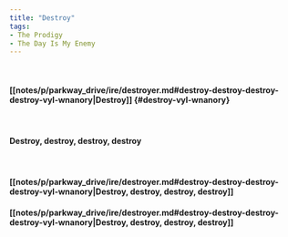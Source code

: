 ```yaml
---
title: "Destroy"
tags:
- The Prodigy
- The Day Is My Enemy
---
```

&nbsp;
#### [[notes/p/parkway_drive/ire/destroyer.md#destroy-destroy-destroy-destroy-vyl-wnanory|Destroy]] {#destroy-vyl-wnanory}
&nbsp;
#### Destroy, destroy, destroy, destroy
&nbsp;
#### [[notes/p/parkway_drive/ire/destroyer.md#destroy-destroy-destroy-destroy-vyl-wnanory|Destroy, destroy, destroy, destroy]]
#### [[notes/p/parkway_drive/ire/destroyer.md#destroy-destroy-destroy-destroy-vyl-wnanory|Destroy, destroy, destroy, destroy]]
